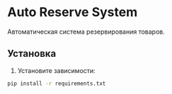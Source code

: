 # Auto Reserve System

Автоматическая система резервирования товаров.

## Установка

1. Установите зависимости:
```bash
pip install -r requirements.txt

